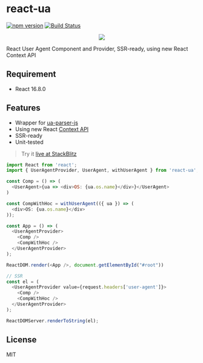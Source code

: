 # react-ua

[![npm version](https://badge.fury.io/js/react-ua.svg)](https://badge.fury.io/js/react-ua)
[![Build Status](https://travis-ci.org/antonybudianto/react-ua.svg?branch=master)](https://travis-ci.org/antonybudianto/react-ua)

<p align="center">
<img src="https://user-images.githubusercontent.com/7658554/49334914-f4ff8c80-f613-11e8-820b-49a5b446d889.png">
</p>

React User Agent Component and Provider, SSR-ready, using new React Context API

## Requirement

- React 16.8.0

## Features

- Wrapper for [ua-parser-js](https://github.com/faisalman/ua-parser-js)
- Using new React [Context API](https://reactjs.org/docs/context.html)
- SSR-ready
- Unit-tested

> Try it [live at StackBlitz](https://stackblitz.com/edit/demo-react-ua)

```js
import React from 'react';
import { UserAgentProvider, UserAgent, withUserAgent } from 'react-ua';

const Comp = () => (
  <UserAgent>{ua => <div>OS: {ua.os.name}</div>}</UserAgent>
)

const CompWithHoc = withUserAgent(({ ua }) => (
  <div>OS: {ua.os.name}</div>
));

const App = () => (
  <UserAgentProvider>
    <Comp />
    <CompWithHoc />
  </UserAgentProvider>
);

ReactDOM.render(<App />, document.getElementById("#root"))

// SSR
const el = (
  <UserAgentProvider value={request.headers['user-agent']}>
    <Comp />
    <CompWithHoc />
  </UserAgentProvider>
);

ReactDOMServer.renderToString(el);
```

## License

MIT
